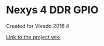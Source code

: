 # Nexys 4 DDR GPIO <!-- Replace this line with the project name -->
Created for Vivado 2016.4

[Link to the project wiki](https://reference.digilentinc.com/learn/programmable-logic/tutorials/nexys-4-ddr-gpio-demo/start)

